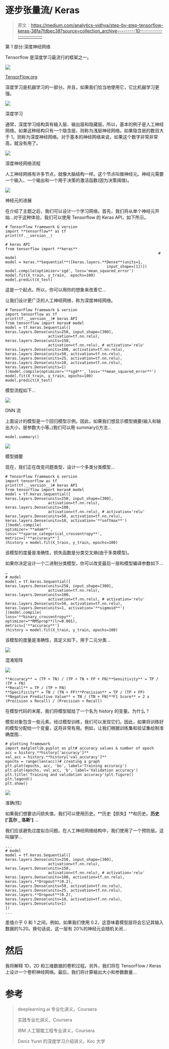 # 逐步张量流/ Keras

> 原文：<https://medium.com/analytics-vidhya/step-by-step-tensorflow-keras-38fa7fdbec38?source=collection_archive---------10----------------------->

第 1 部分:深度神经网络

Tensorflow 是深度学习最流行的框架之一。

![](img/b429a5d694452c34b69805c3d5e2ff2c.png)

[TensorFlow.org](https://www.tensorflow.org)

深度学习是机器学习的一部分。并且，如果我们恰当地使用它，它比机器学习更强。

![](img/83d00e7fe5d06f8f56f97de2988ec114.png)

深度学习

通常，深度学习结构具有输入层、输出层和隐藏层。所以，基本的例子是人工神经网络。如果这种结构只有一个隐含层，则称为浅层神经网络。如果隐含层的数目大于 1，则称为深度神经网络。对于基本的神经网络来说，如果这个数字非常非常高，就没有用了。

![](img/09bd4b7a7b3efa1278e805c00ed75a7a.png)

深度神经网络流程

人工神经网络有许多节点，就像大脑结构一样。这个节点叫做神经元。神经元需要一个输入、一个输出和一个用于决策的激活函数(因为决策阈值)。

![](img/e06d0d0afd9f3c095f53cd9b432a2fa1.png)

神经元的进展

在介绍了主题之后，我们可以设计一个学习网络。首先，我们将从单个神经元开始…对于这种体验，我们可以使用 Tensorflow 的 Keras API，如下所示。

```
# TensorFlow framework & version                       
import **tensorflow** as tf                       
print(tf.__version__)
                                                                       # keras API                       
from tensorflow import **keras** 
                                                                    # model                       
model = keras.**Sequential**([keras.layers.**Dense**(units=1, 
                                             input_shape=[1])])                       
model.compile(optimizer='sgd', loss='mean_squared_error')                       model.fit(X_train, y_train,  epochs=100)                       model.predict(X_test)
```

这是一个起点。所以，你可以用你的想象来改善它…

让我们设计更广泛的人工神经网络，称为深度神经网络。

```
# TensorFlow framework & version
import tensorflow as tf
print(tf.__version__)# keras API
from tensorflow import keras# model
model = tf.keras.Sequential([
keras.layers.Dense(units=250, input_shape=[300], 
                   activation=tf.nn.relu),
keras.layers.Dense(units=150, 
                   activation=tf.nn.relu), # activation='relu'
keras.layers.Dense(units=100, activation=tf.nn.relu),
keras.layers.Dense(units=50, activation=tf.nn.relu),
keras.layers.Dense(units=25, activation=tf.nn.relu),
keras.layers.Dense(units=10, activation=tf.nn.relu),
keras.layers.Dense(units=1)
])model.compile(optimizer='**sgd**', loss='**mean_squared_error**')
model.fit(X_train, y_train, epochs=100)
model.predict(X_test)
```

模型流程如下…

![](img/17005cb508c9effd5a94bb30dfd92fcc.png)

DNN 流

上面设计的模型是一个回归模型示例。因此，如果我们想显示模型摘要(输入和输出大小，层参数大小等。)我们可以用 summary()方法…

```
model.summary()
```

![](img/eef83bfc146c0de453dc40c37081946e.png)

模型摘要

现在，我们正在改变问题类型，设计一个多类分类模型…

```
# TensorFlow framework & version
import tensorflow as tf
print(tf.__version__)# keras API
from tensorflow import keras# model
model = tf.keras.Sequential([
keras.layers.Dense(units=250, input_shape=[300],
                   activation=tf.nn.relu),
keras.layers.Dense(units=100, 
                   activation=tf.nn.relu), # activation='relu'
keras.layers.Dense(units=50, activation=tf.nn.relu), 
keras.layers.Dense(units=10, activation='**softmax**')
])model.compile(
optimizer='**adam**',
loss='**sparse_categorical_crossentropy**',
metrics=['**accuracy**']
)history = model.fit(X_train, y_train, epochs=100)
```

该模型的度量是准确性，损失函数是分类交叉熵(由于多类模型)。

如果你决定设计一个二进制分类模型，你可以改变最后一层和模型编译参数如下…

```
…
# model
model = tf.keras.Sequential([
keras.layers.Dense(units=250, input_shape=[300], 
                   activation=tf.nn.relu),
keras.layers.Dense(units=100, 
                   activation=tf.nn.relu), # activation='relu'
keras.layers.Dense(units=50, activation=tf.nn.relu),
keras.layers.Dense(units=1, activation='**sigmoid**')
])model.compile(
loss='**binary_crossentropy**',
optimizer=**RMSprop**(lr=0.001),
metrics=['**accuracy**']
)history = model.fit(X_train, y_train, epochs=100)
```

该模型的度量是准确性，其定义如下，用于二元分类…

![](img/1d56a6092ef0b9ff020978677ab73e95.png)

混淆矩阵

![](img/14c3032259bb9783a8a69f4372d5f6e3.png)

```
**Accuracy** = (TP + TN) / (TP + TN + FP + FN)**Sensitivity** = TP / (TP + FN)
**Recall** = TP / (TP + FN)
**Specificity** = TN / (TN + FP)**Precision** = TP / (TP + FP)
**Negative Predictive Value** = TN / (TN + FN)**F1 Score** = 2 x (Precision x Recall) / (Precision + Recall)
```

在模型代码的末尾，我们将模型赋给了一个名为 history 的变量。为什么？

模型对象包含一些元素。经过模型训练，我们可以发现它们。因此，如果将训练好的模型分配给一个变量，这将非常有用。例如，让我们根据训练集和验证集绘制准确度图…

```
# plotting framework
import matplotlib.pyplot as plt# accuracy values & number of epoch
acc = history.**history['accuracy']**
val_acc = history.**history['val_accuracy']**
epochs = range(len(acc))# creating a graph
plt.plot(epochs, acc, 'bo', label='Training accuracy')
plt.plot(epochs, val_acc, 'b', label='Validation accuracy')
plt.title('Training and validation accuracy')plt.figure()
plt.legend()
plt.show()
```

![](img/8a7ee00df185453182506941159e603d.png)

准确(性)

如果我们想要访问损失值，我们可以使用历史。**历史【损失】**和历史。**历史['瓦尔 _ 洛斯']** …

我们应该避免过度拟合问题。在人工神经网络结构中，我们使用了一个预防层。这叫辍学…

```
...
# model
model = tf.keras.Sequential([
keras.layers.Dense(units=250, input_shape=[300], 
                   activation=tf.nn.relu),
keras.layers.Dense(units=150, 
                   activation=tf.nn.relu), # activation='relu'
keras.layers.Dense(units=100, activation=tf.nn.relu),
keras.layers.**Dropout**(0.2),
keras.layers.Dense(units=50, activation=tf.nn.relu),
keras.layers.Dense(units=25, activation=tf.nn.relu),
keras.layers.**Dropout**(0.2),
keras.layers.Dense(units=10, activation=tf.nn.relu),
keras.layers.Dense(units=1)
])
...
```

差值介于 0 和 1 之间。例如，如果我们使用 0.2，这意味着模型层将会忘记其输入数据的%20。换句话说，这一层有 20%的神经元会随机关闭…

# 然后

我将解释 1D，2D 和三维数据的卷积过程。另外，我们将在 TensorFlow / Keras 上设计一个卷积神经网络。最后，我们将计算输出大小和参数数量…

# 参考

> deeplearning.ai 专业化讲义，Coursera
> 
> 实践专业化讲义，Coursera
> 
> IBM 人工智能工程专业讲义，Coursera
> 
> Deniz Yuret 的深度学习介绍讲义，Koc 大学